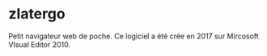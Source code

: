 # zlatergo
Petit navigateur web de poche.
Ce logiciel a été crée en 2017 sur Mircosoft VIsual Editor 2010.
